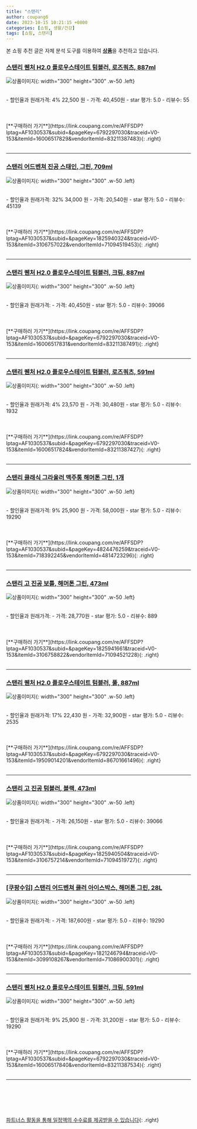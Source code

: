 ```yaml
---
title: "스탠리"
author: coupang6
date: 2023-10-15 10:21:15 +0800
categories: [쇼핑, 생활/건강]
tags: [쇼핑, 스탠리]
---
```


본 쇼핑 추천 글은 자체 분석 도구를 이용하여 [**상품**](https://link.coupang.com/a/bao1ui)을 추천하고 있습니다.

### [스탠리 퀜처 H2.0 플로우스테이트 텀블러, 로즈쿼츠, 887ml](https://link.coupang.com/re/AFFSDP?lptag=AF1030537&subid=&pageKey=6792297030&traceid=V0-153&itemId=16006517829&vendorItemId=83211387483)

![상품이미지](https://thumbnail8.coupangcdn.com/thumbnails/remote/230x230ex/image/retail/images/3930123119746687-23f3ec13-e302-4aa1-a255-4b956b9520f0.png){: width="300" height="300" .w-50 .left}


<br>
- 할인율과 원래가격: 4%  22,500   원
- 가격: 40,450원
- star 평가: 5.0
- 리뷰수: 55
<br>
<br>
<br>
<br>
[**구매하러 가기**](https://link.coupang.com/re/AFFSDP?lptag=AF1030537&subid=&pageKey=6792297030&traceid=V0-153&itemId=16006517829&vendorItemId=83211387483){: .right}
<br>
<br>

---

### [스탠리 어드벤쳐 진공 스태인, 그린, 709ml](https://link.coupang.com/re/AFFSDP?lptag=AF1030537&subid=&pageKey=1825940324&traceid=V0-153&itemId=3106757022&vendorItemId=71094519453)

![상품이미지](https://thumbnail9.coupangcdn.com/thumbnails/remote/230x230ex/image/retail/images/2535954452518309-c15ebf4d-65ea-4397-b23b-5ad53c6297d9.jpg){: width="300" height="300" .w-50 .left}


<br>
- 할인율과 원래가격: 32%  34,000   원
- 가격: 20,540원
- star 평가: 5.0
- 리뷰수: 45139
<br>
<br>
<br>
<br>
[**구매하러 가기**](https://link.coupang.com/re/AFFSDP?lptag=AF1030537&subid=&pageKey=1825940324&traceid=V0-153&itemId=3106757022&vendorItemId=71094519453){: .right}
<br>
<br>

---

### [스탠리 퀜처 H2.0 플로우스테이트 텀블러, 크림, 887ml](https://link.coupang.com/re/AFFSDP?lptag=AF1030537&subid=&pageKey=6792297030&traceid=V0-153&itemId=16006517831&vendorItemId=83211387491)

![상품이미지](https://thumbnail10.coupangcdn.com/thumbnails/remote/230x230ex/image/retail/images/3930281234851308-1c986f3f-7115-4304-a3f5-7fda967f7a55.png){: width="300" height="300" .w-50 .left}


<br>
- 할인율과 원래가격: 
- 가격: 40,450원
- star 평가: 5.0
- 리뷰수: 39066
<br>
<br>
<br>
<br>
[**구매하러 가기**](https://link.coupang.com/re/AFFSDP?lptag=AF1030537&subid=&pageKey=6792297030&traceid=V0-153&itemId=16006517831&vendorItemId=83211387491){: .right}
<br>
<br>

---

### [스탠리 퀜처 H2.0 플로우스테이트 텀블러, 로즈쿼츠, 591ml](https://link.coupang.com/re/AFFSDP?lptag=AF1030537&subid=&pageKey=6792297030&traceid=V0-153&itemId=16006517824&vendorItemId=83211387427)

![상품이미지](https://thumbnail6.coupangcdn.com/thumbnails/remote/230x230ex/image/retail/images/522614726548091-09c0ba3e-c1b9-4ef6-b456-32b02a98c5bb.png){: width="300" height="300" .w-50 .left}


<br>
- 할인율과 원래가격: 4%  23,570   원
- 가격: 30,480원
- star 평가: 5.0
- 리뷰수: 1932
<br>
<br>
<br>
<br>
[**구매하러 가기**](https://link.coupang.com/re/AFFSDP?lptag=AF1030537&subid=&pageKey=6792297030&traceid=V0-153&itemId=16006517824&vendorItemId=83211387427){: .right}
<br>
<br>

---

### [스탠리 클래식 그라울러 맥주통 해머톤 그린, 1개](https://link.coupang.com/re/AFFSDP?lptag=AF1030537&subid=&pageKey=4824476259&traceid=V0-153&itemId=718392245&vendorItemId=4814723296)

![상품이미지](https://thumbnail6.coupangcdn.com/thumbnails/remote/230x230ex/image/retail/images/6942923082627399-c40e06cd-d42b-4d80-b25c-de6ac09a1bb4.png){: width="300" height="300" .w-50 .left}


<br>
- 할인율과 원래가격: 9%  25,900   원
- 가격: 58,000원
- star 평가: 5.0
- 리뷰수: 19290
<br>
<br>
<br>
<br>
[**구매하러 가기**](https://link.coupang.com/re/AFFSDP?lptag=AF1030537&subid=&pageKey=4824476259&traceid=V0-153&itemId=718392245&vendorItemId=4814723296){: .right}
<br>
<br>

---

### [스탠리 고 진공 보틀, 해머톤 그린, 473ml](https://link.coupang.com/re/AFFSDP?lptag=AF1030537&subid=&pageKey=1825941661&traceid=V0-153&itemId=3106758822&vendorItemId=71094521228)

![상품이미지](https://thumbnail8.coupangcdn.com/thumbnails/remote/230x230ex/image/retail/images/5984971855706731-0f732282-498a-4420-96fc-2a3172121bbd.jpg){: width="300" height="300" .w-50 .left}


<br>
- 할인율과 원래가격: 
- 가격: 28,770원
- star 평가: 5.0
- 리뷰수: 889
<br>
<br>
<br>
<br>
[**구매하러 가기**](https://link.coupang.com/re/AFFSDP?lptag=AF1030537&subid=&pageKey=1825941661&traceid=V0-153&itemId=3106758822&vendorItemId=71094521228){: .right}
<br>
<br>

---

### [스탠리 퀜처 H2.0 플로우스테이트 텀블러, 풀, 887ml](https://link.coupang.com/re/AFFSDP?lptag=AF1030537&subid=&pageKey=6792297030&traceid=V0-153&itemId=19509014201&vendorItemId=86701661496)

![상품이미지](https://thumbnail8.coupangcdn.com/thumbnails/remote/230x230ex/image/retail/images/2023/07/27/9/9/7d641497-a57f-425c-ba6f-01222e41d3e1.png){: width="300" height="300" .w-50 .left}


<br>
- 할인율과 원래가격: 17%  22,430   원
- 가격: 32,900원
- star 평가: 5.0
- 리뷰수: 2535
<br>
<br>
<br>
<br>
[**구매하러 가기**](https://link.coupang.com/re/AFFSDP?lptag=AF1030537&subid=&pageKey=6792297030&traceid=V0-153&itemId=19509014201&vendorItemId=86701661496){: .right}
<br>
<br>

---

### [스탠리 고 진공 텀블러, 블랙, 473ml](https://link.coupang.com/re/AFFSDP?lptag=AF1030537&subid=&pageKey=1825940504&traceid=V0-153&itemId=3106757214&vendorItemId=71094519727)

![상품이미지](https://thumbnail8.coupangcdn.com/thumbnails/remote/230x230ex/image/retail/images/4447248103091845-01dce11b-721b-4c1f-bdfa-fcd50bf7fe62.jpg){: width="300" height="300" .w-50 .left}


<br>
- 할인율과 원래가격: 
- 가격: 26,150원
- star 평가: 5.0
- 리뷰수: 39066
<br>
<br>
<br>
<br>
[**구매하러 가기**](https://link.coupang.com/re/AFFSDP?lptag=AF1030537&subid=&pageKey=1825940504&traceid=V0-153&itemId=3106757214&vendorItemId=71094519727){: .right}
<br>
<br>

---

### [[쿠팡수입] 스탠리 어드벤쳐 쿨러 아이스박스, 해머톤 그린, 28L](https://link.coupang.com/re/AFFSDP?lptag=AF1030537&subid=&pageKey=1821246794&traceid=V0-153&itemId=3099108267&vendorItemId=71086900301)

![상품이미지](https://thumbnail10.coupangcdn.com/thumbnails/remote/230x230ex/image/retail/images/2020/07/14/15/0/a41b3a29-3fb1-428b-b3b8-4f826dea74e9.jpg){: width="300" height="300" .w-50 .left}


<br>
- 할인율과 원래가격: 
- 가격: 187,600원
- star 평가: 5.0
- 리뷰수: 19290
<br>
<br>
<br>
<br>
[**구매하러 가기**](https://link.coupang.com/re/AFFSDP?lptag=AF1030537&subid=&pageKey=1821246794&traceid=V0-153&itemId=3099108267&vendorItemId=71086900301){: .right}
<br>
<br>

---

### [스탠리 퀜처 H2.0 플로우스테이트 텀블러, 크림, 591ml](https://link.coupang.com/re/AFFSDP?lptag=AF1030537&subid=&pageKey=6792297030&traceid=V0-153&itemId=16006517840&vendorItemId=83211387534)

![상품이미지](https://thumbnail6.coupangcdn.com/thumbnails/remote/230x230ex/image/retail/images/2976875729119359-03fcc3bb-acf0-4f8f-8ba6-d753ac12999b.png){: width="300" height="300" .w-50 .left}


<br>
- 할인율과 원래가격: 9%  25,900   원
- 가격: 31,200원
- star 평가: 5.0
- 리뷰수: 19290
<br>
<br>
<br>
<br>
[**구매하러 가기**](https://link.coupang.com/re/AFFSDP?lptag=AF1030537&subid=&pageKey=6792297030&traceid=V0-153&itemId=16006517840&vendorItemId=83211387534){: .right}
<br>
<br>

---
<br><br><br><br><br> [파트너스 활동을 통해 일정액의 수수료를 제공받을 수 있습니다](https://link.coupang.com/a/bao1ui){: .right}